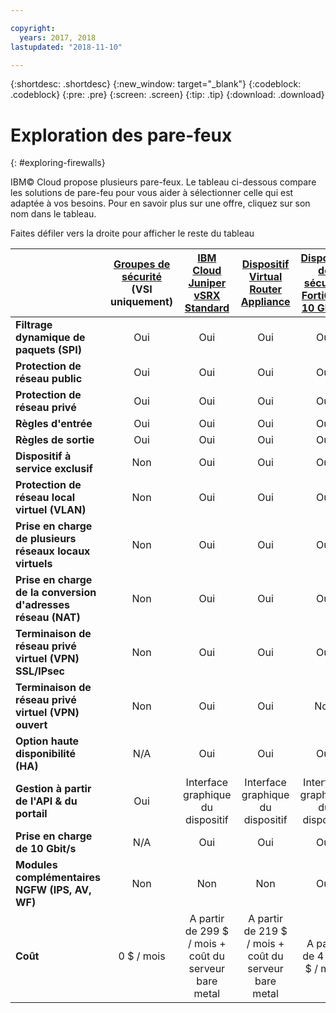 ```yaml
---

copyright:
  years: 2017, 2018
lastupdated: "2018-11-10"

---
```


{:shortdesc: .shortdesc}
{:new_window: target="_blank"}
{:codeblock: .codeblock}
{:pre: .pre}
{:screen: .screen}
{:tip: .tip}
{:download: .download}


# Exploration des pare-feux
{: #exploring-firewalls}

IBM© Cloud propose plusieurs pare-feux. Le tableau ci-dessous compare les solutions de pare-feu pour vous aider à sélectionner celle qui est adaptée à vos besoins. Pour en savoir plus sur une offre, cliquez sur son nom dans le tableau.

Faites défiler vers la droite pour afficher le reste du tableau

|        | [Groupes de sécurité](/docs/infrastructure/security-groups?topic=security-groups-getting-started-with-security-groups) (VSI uniquement) | [IBM Cloud Juniper vSRX Standard](/docs/infrastructure/vsrx?topic=vsrx-getting-started-with-ibm-cloud-juniper-vsrx-gateway) |[Dispositif Virtual Router Appliance](/docs/infrastructure/virtual-router-appliance?topic=virtual-router-appliance-getting-started-with-ibm-virtual-router-appliance) | [Dispositif de sécurité FortiGate 10 Gbit/s](/docs/infrastructure/fortigate-10g?topic=fortigate-10g-getting-started-with-fortigate-security-appliance-10gbps) | [Dispositif de sécurité FortiGate 10 Gbit/s](/docs/infrastructure/fortigate-1g?topic=fortigate-1g-getting-started-with-fortigate-security-appliance-1gbps) | [Pare-feu matériel (partagé)](/docs/infrastructure/hardware-firewall-shared?topic=hardware-firewall-shared-getting-started-with-hardware-firewall-shared) | [Pare-feu matériel (dédié)](/docs/infrastructure/hardware-firewall-dedicated?topic=hardware-firewall-dedicated-getting-started-with-hardware-firewall-dedicated) |
| ------- | :------: | :------: | :------: | :------: | :------: | :------: | :------: |
|**Filtrage dynamique de paquets (SPI)**|Oui|Oui|Oui|Oui|Oui|Oui|Oui|
|**Protection de réseau public**|Oui|Oui|Oui|Oui|Oui|Oui|Oui|
|**Protection de réseau privé**|Oui|Oui|Oui|Oui|Non|Non|Non|
|**Règles d'entrée**|Oui|Oui|Oui|Oui|Oui|Oui|Oui|
|**Règles de sortie**|Oui|Oui|Oui|Oui|Oui|Non|Non|
|**Dispositif à service exclusif**|Non|Oui|Oui|Oui|Oui|Non|Oui|
|**Protection de réseau local virtuel (VLAN)**|Non|Oui|Oui|Oui|Oui|Non|Oui|
|**Prise en charge de plusieurs réseaux locaux virtuels**|Non|Oui|Oui|Oui|Non|Non|Non|
|**Prise en charge de la conversion d'adresses réseau (NAT)**|Non|Oui|Oui|Oui|Oui|Non|Non|
|**Terminaison de réseau privé virtuel (VPN) SSL/IPsec**|Non|Oui|Oui|Oui|Oui|Non|Non|
|**Terminaison de réseau privé virtuel (VPN) ouvert**|Non|Oui|Oui|Non|Non|Non|Non|
|**Option haute disponibilité (HA)**|N/A|Oui|Oui|Oui|Oui|Non|Oui|
|**Gestion à partir de l'API & du portail**|Oui|Interface graphique du dispositif|Interface graphique du dispositif|Interface graphique du dispositif|Interface graphique du dispositif|Oui|Oui|
|**Prise en charge de 10 Gbit/s**|N/A|Oui|Oui|Oui|Non|Non|Non|
|**Modules complémentaires NGFW (IPS, AV, WF)**|Non|Non|Non|Oui|Oui|Non|Non|
|**Coût**|0 $ / mois|A partir de 299 $ / mois + coût du serveur bare metal | A partir de 219 $ / mois + coût du serveur bare metal|A partir de 4 999 $ / mois|A partir de 999 $ / mois|A partir de 99 $ / mois|A partir de 999 $ / mois|
